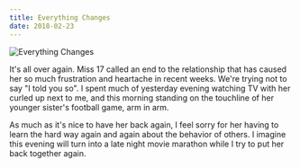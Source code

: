 ```yaml
---
title: Everything Changes
date: 2018-02-23
---
```


![Everything Changes](https://source.unsplash.com/DWyRC2juMgs/1600x900)

It's all over again. Miss 17 called an end to the relationship that has caused her so much frustration and heartache in recent weeks. We're trying not to say "I told you so". I spent much of yesterday evening watching TV with her curled up next to me, and this morning standing on the touchline of her younger sister's football game, arm in arm.

As much as it's nice to have her back again, I feel sorry for her having to learn the hard way again and again about the behavior of others. I imagine this evening will turn into a late night movie marathon while I try to put her back together again.